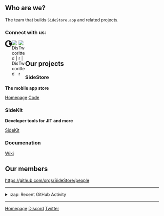 <!-- 
Docs: How to use GitHub README and actions to auto-generate embedded content.
https://github.com/anuraghazra/github-readme-stats
https://www.youtube.com/watch?v=n6d4KHSKqGk
https://github.com/rahuldkjain/github-profile-readme-generator
 -->

## Who are we?

The team that builds `SideStore.app` and related projects.

### Connect with us:

<!--
[![Website](https://img.shields.io/website?label=sidestore.io&style=for-the-badge&url=https://sidestore.io)](https://sidestore.io)
[![Twitter Follow](https://img.shields.io/twitter/follow/sidestore_io?color=1DA1F2&logo=twitter&style=for-the-badge)](https://twitter.com/intent/follow?original_referer=https%3A%2F%2Fgithub.com%2Fsidestore&screen_name=sidestore)
[![GitHub Followers](https://img.shields.io/github/followers/sidestore?style=for-the-badge)]()
[![GitHub Sponsors](https://img.shields.io/github/sponsors/sidestore?style=for-the-badge
)]() 
-->

[<img align="left" alt="sidestore.io" width="22px" src="https://raw.githubusercontent.com/iconic/open-iconic/master/svg/globe.svg" />][website]
[<img align="left" alt="Discord | Discord" width="22px" src="https://cdn.jsdelivr.net/npm/simple-icons@v3/icons/discord.svg" />][discord]
[<img align="left" alt="Twitter | Twitter" width="22px" src="https://cdn.jsdelivr.net/npm/simple-icons@v3/icons/twitter.svg" />][twitter]

<br />
<br />

## Our projects

### SideStore

__The mobile app store__

[Homepage][website]
[Code][git.sidestore]

### SideKit

__Developer tools for JIT and more__

[SideKit][git.sidekit]

### Documenation

[Wiki][wiki]

## Our members

https://github.com/orgs/SideStore/people

---

<details>
  <summary>:zap: Recent GitHub Activity</summary>

<!--START_SECTION:activity-->
1. ❗️ Opened issue [#490](https://github.com/SideStore/SideStore/issues/490) in [SideStore/SideStore](https://github.com/SideStore/SideStore)
2. 🗣 Commented on [#482](https://github.com/SideStore/SideStore/issues/482) in [SideStore/SideStore](https://github.com/SideStore/SideStore)
3. 🗣 Commented on [#488](https://github.com/SideStore/SideStore/issues/488) in [SideStore/SideStore](https://github.com/SideStore/SideStore)
4. 🗣 Commented on [#482](https://github.com/SideStore/SideStore/issues/482) in [SideStore/SideStore](https://github.com/SideStore/SideStore)
5. ❗️ Opened issue [#489](https://github.com/SideStore/SideStore/issues/489) in [SideStore/SideStore](https://github.com/SideStore/SideStore)
6. ❗️ Closed issue [#9](https://github.com/SideStore/omnisette-server/issues/9) in [SideStore/omnisette-server](https://github.com/SideStore/omnisette-server)
7. 🗣 Commented on [#9](https://github.com/SideStore/omnisette-server/issues/9) in [SideStore/omnisette-server](https://github.com/SideStore/omnisette-server)
8. 🗣 Commented on [#9](https://github.com/SideStore/omnisette-server/issues/9) in [SideStore/omnisette-server](https://github.com/SideStore/omnisette-server)
9. ❗️ Opened issue [#30](https://github.com/SideStore/sidestore.github.io/issues/30) in [SideStore/sidestore.github.io](https://github.com/SideStore/sidestore.github.io)
10. 🗣 Commented on [#9](https://github.com/SideStore/omnisette-server/issues/9) in [SideStore/omnisette-server](https://github.com/SideStore/omnisette-server)
11. ❗️ Opened issue [#9](https://github.com/SideStore/omnisette-server/issues/9) in [SideStore/omnisette-server](https://github.com/SideStore/omnisette-server)
12. 🗣 Commented on [#488](https://github.com/SideStore/SideStore/issues/488) in [SideStore/SideStore](https://github.com/SideStore/SideStore)
13. 🗣 Commented on [#337](https://github.com/SideStore/SideStore/issues/337) in [SideStore/SideStore](https://github.com/SideStore/SideStore)
14. 🗣 Commented on [#471](https://github.com/SideStore/SideStore/issues/471) in [SideStore/SideStore](https://github.com/SideStore/SideStore)
15. 🗣 Commented on [#488](https://github.com/SideStore/SideStore/issues/488) in [SideStore/SideStore](https://github.com/SideStore/SideStore)
16. 🗣 Commented on [#488](https://github.com/SideStore/SideStore/issues/488) in [SideStore/SideStore](https://github.com/SideStore/SideStore)
17. 🗣 Commented on [#482](https://github.com/SideStore/SideStore/issues/482) in [SideStore/SideStore](https://github.com/SideStore/SideStore)
18. ❗️ Closed issue [#484](https://github.com/SideStore/SideStore/issues/484) in [SideStore/SideStore](https://github.com/SideStore/SideStore)
19. 🗣 Commented on [#484](https://github.com/SideStore/SideStore/issues/484) in [SideStore/SideStore](https://github.com/SideStore/SideStore)
20. ❗️ Closed issue [#482](https://github.com/SideStore/SideStore/issues/482) in [SideStore/SideStore](https://github.com/SideStore/SideStore)
<!--END_SECTION:activity-->

</details>

---

[Homepage][patreon] [Discord][discord] [Twitter][twitter]

<!--
- [Patreon][patreon]
- [OpenCollective][opencollective]
- [YouTube][youtube]
-->

[website]: https://sidestore.io
[wiki]: https://wiki.sidestore.io
[twitter]: https://twitter.com/sidestore_io
[discord]: https://discord.gg/sidestore-949183273383395328
[youtube]: https://youtube.com/TODO
[patreon]: https://www.patreon.com/SideStore
[opencollective]: https://opencollective.com/TODO
[git.sidestore]: https://github.com/SideStore/SideStore/
[git.sidekit]: https://github.com/SideStore/SideKit

